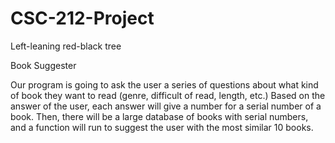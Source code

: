 # CSC-212-Project
Left-leaning red-black tree

Book Suggester

Our program is going to ask the user a series of questions about what kind of book they want to read
(genre, difficult of read, length, etc.)
Based on the answer of the user, each answer will give a number for a serial number of a book.
Then, there will be a large database of books with serial numbers, and a function will run to suggest the
user with the most similar 10 books.
